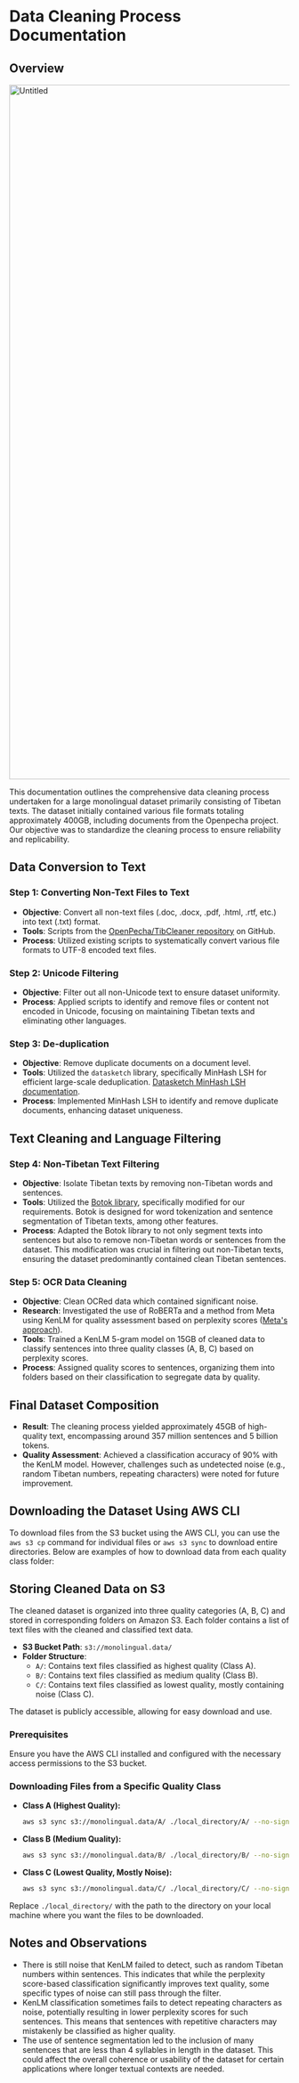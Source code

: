 # Data Cleaning Process Documentation

## Overview
<img width="1248" alt="Untitled" src="https://github.com/OpenPecha/Monolingual-Bo-data/assets/72848416/e63bc7b5-41b3-4d78-b8e5-463b1c9a5443">

This documentation outlines the comprehensive data cleaning process undertaken for a large monolingual dataset primarily consisting of Tibetan texts. The dataset initially contained various file formats totaling approximately 400GB, including documents from the Openpecha project. Our objective was to standardize the cleaning process to ensure reliability and replicability.

## Data Conversion to Text

### Step 1: Converting Non-Text Files to Text

- **Objective**: Convert all non-text files (.doc, .docx, .pdf, .html, .rtf, etc.) into text (.txt) format.
- **Tools**: Scripts from the [OpenPecha/TibCleaner repository](https://github.com/OpenPecha/TibCleaner/tree/main/src/tibcleaner) on GitHub.
- **Process**: Utilized existing scripts to systematically convert various file formats to UTF-8 encoded text files.

### Step 2: Unicode Filtering

- **Objective**: Filter out all non-Unicode text to ensure dataset uniformity.
- **Process**: Applied scripts to identify and remove files or content not encoded in Unicode, focusing on maintaining Tibetan texts and eliminating other languages.

### Step 3: De-duplication

- **Objective**: Remove duplicate documents on a document level.
- **Tools**: Utilized the `datasketch` library, specifically MinHash LSH for efficient large-scale deduplication. [Datasketch MinHash LSH documentation](https://ekzhu.com/datasketch/lsh.html#minhash-lsh).
- **Process**: Implemented MinHash LSH to identify and remove duplicate documents, enhancing dataset uniqueness.

## Text Cleaning and Language Filtering

### Step 4: Non-Tibetan Text Filtering

- **Objective**: Isolate Tibetan texts by removing non-Tibetan words and sentences.
- **Tools**: Utilized the [Botok library](https://github.com/OpenPecha/Botok), specifically modified for our requirements. Botok is designed for word tokenization and sentence segmentation of Tibetan texts, among other features.
- **Process**: Adapted the Botok library to not only segment texts into sentences but also to remove non-Tibetan words or sentences from the dataset. This modification was crucial in filtering out non-Tibetan texts, ensuring the dataset predominantly contained clean Tibetan sentences.

### Step 5: OCR Data Cleaning

- **Objective**: Clean OCRed data which contained significant noise.
- **Research**: Investigated the use of RoBERTa and a method from Meta using KenLM for quality assessment based on perplexity scores ([Meta's approach](https://arxiv.org/pdf/1911.00359.pdf)).
- **Tools**: Trained a KenLM 5-gram model on 15GB of cleaned data to classify sentences into three quality classes (A, B, C) based on perplexity scores.
- **Process**: Assigned quality scores to sentences, organizing them into folders based on their classification to segregate data by quality.

## Final Dataset Composition

- **Result**: The cleaning process yielded approximately 45GB of high-quality text, encompassing around 357 million sentences and 5 billion tokens.
- **Quality Assessment**: Achieved a classification accuracy of 90% with the KenLM model. However, challenges such as undetected noise (e.g., random Tibetan numbers, repeating characters) were noted for future improvement.
## Downloading the Dataset Using AWS CLI

To download files from the S3 bucket using the AWS CLI, you can use the `aws s3 cp` command for individual files or `aws s3 sync` to download entire directories. Below are examples of how to download data from each quality class folder:
## Storing Cleaned Data on S3

The cleaned dataset is organized into three quality categories (A, B, C) and stored in corresponding folders on Amazon S3. Each folder contains a list of text files with the cleaned and classified text data.

- **S3 Bucket Path**: `s3://monolingual.data/`
- **Folder Structure**:
  - `A/`: Contains text files classified as highest quality (Class A).
  - `B/`: Contains text files classified as medium quality (Class B).
  - `C/`: Contains text files classified as lowest quality, mostly containing noise (Class C).

The dataset is publicly accessible, allowing for easy download and use.

### Prerequisites
Ensure you have the AWS CLI installed and configured with the necessary access permissions to the S3 bucket.

### Downloading Files from a Specific Quality Class

- **Class A (Highest Quality):**
  ```sh
  aws s3 sync s3://monolingual.data/A/ ./local_directory/A/ --no-sign-request
  ```

- **Class B (Medium Quality):**
  ```sh
  aws s3 sync s3://monolingual.data/B/ ./local_directory/B/ --no-sign-request
  ```

- **Class C (Lowest Quality, Mostly Noise):**
  ```sh
  aws s3 sync s3://monolingual.data/C/ ./local_directory/C/ --no-sign-request
  ```

Replace `./local_directory/` with the path to the directory on your local machine where you want the files to be downloaded.

## Notes and Observations

- There is still noise that KenLM failed to detect, such as random Tibetan numbers within sentences. This indicates that while the perplexity score-based classification significantly improves text quality, some specific types of noise can still pass through the filter.
- KenLM classification sometimes fails to detect repeating characters as noise, potentially resulting in lower perplexity scores for such sentences. This means that sentences with repetitive characters may mistakenly be classified as higher quality.
- The use of sentence segmentation led to the inclusion of many sentences that are less than 4 syllables in length in the dataset. This could affect the overall coherence or usability of the dataset for certain applications where longer textual contexts are needed.

